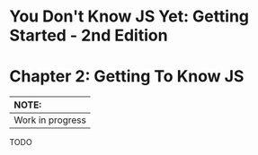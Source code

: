 # You Don't Know JS Yet: Getting Started - 2nd Edition
# Chapter 2: Getting To Know JS

| NOTE: |
| :--- |
| Work in progress |

TODO
